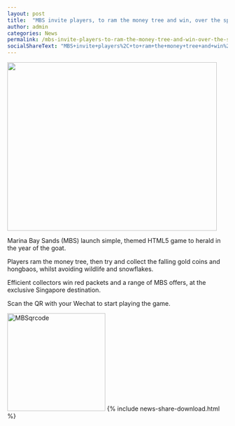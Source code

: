 ```yaml
---
layout: post
title:  "MBS invite players, to ram the money tree and win, over the spring festival"
author: admin
categories: News
permalink: /mbs-invite-players-to-ram-the-money-tree-and-win-over-the-spring-festival/
socialShareText: "MBS+invite+players%2C+to+ram+the+money+tree+and+win%2C+over+the+spring+festival"
---
```

<img alt="" src="{{ site.prepend_assetsurl }}2013/12/MBS_thumbnail.png" width="479" height="386">

Marina Bay Sands (MBS) launch simple, themed HTML5 game to herald in the year of the goat.

Players ram the money tree, then try and collect the falling gold coins and hongbaos, whilst avoiding wildlife and snowflakes.

Efficient collectors win red packets and a range of MBS offers, at the exclusive Singapore destination.

Scan the QR with your Wechat to start playing the game.

<img alt="MBSqrcode" src="{{ site.prepend_assetsurl }}2015/02/MBSqrcode1.png" width="224" height="224">
<!--more-->
{% include news-share-download.html %}
